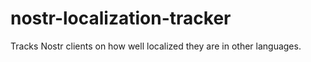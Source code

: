 # nostr-localization-tracker
Tracks Nostr clients on how well localized they are in other languages.
